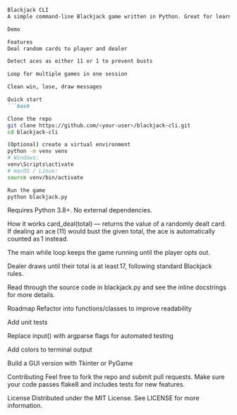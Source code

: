 ```markdown

Blackjack CLI
A simple command‑line Blackjack game written in Python. Great for learning how to work with lists, control flow, and basic game logic.

Demo

Features
Deal random cards to player and dealer

Detect aces as either 11 or 1 to prevent busts

Loop for multiple games in one session

Clean win, lose, draw messages

Quick start
```bash

Clone the repo
git clone https://github.com/<your-user>/blackjack-cli.git
cd blackjack-cli

(Optional) create a virtual environment
python -m venv venv
# Windows:
venv\Scripts\activate
# macOS / Linux:
source venv/bin/activate

Run the game
python blackjack.py
```

Requires Python 3.8+. No external dependencies.

How it works
card_deal(total) — returns the value of a randomly dealt card. If dealing an ace (11) would bust the given total, the ace is automatically counted as 1 instead.

The main while loop keeps the game running until the player opts out.

Dealer draws until their total is at least 17, following standard Blackjack rules.

Read through the source code in blackjack.py and see the inline docstrings for more details.

Roadmap
 Refactor into functions/classes to improve readability

 Add unit tests

 Replace input() with argparse flags for automated testing

 Add colors to terminal output

 Build a GUI version with Tkinter or PyGame

Contributing
Feel free to fork the repo and submit pull requests. Make sure your code passes flake8 and includes tests for new features.

License
Distributed under the MIT License. See LICENSE for more information.
```
